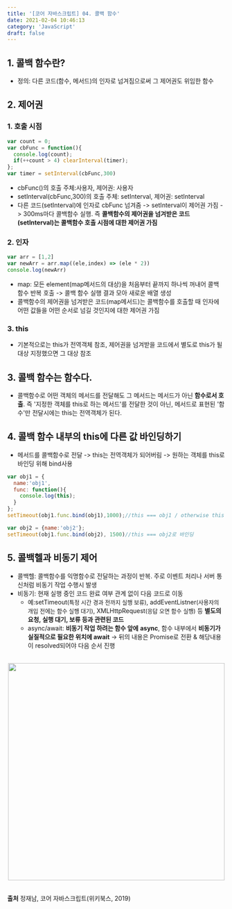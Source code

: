 ```yaml
---
title: '[코어 자바스크립트] 04. 콜백 함수'
date: 2021-02-04 10:46:13
category: 'JavaScript'
draft: false
---
```


## 1. 콜백 함수란?
- 정의: 다른 코드(함수, 메서드)의 인자로 넘겨짐으로써 그 제어권도 위임한 함수 

## 2. 제어권
### 1. 호출 시점
```js
var count = 0;
var cbFunc = function(){
  console.log(count);
  if(++count > 4) clearInterval(timer);
};
var timer = setInterval(cbFunc,300)
```
- cbFunc()의 호출 주체:사용자, 제어권: 사용자
- setInterval(cbFunc,300)의 호출 주체: setInterval, 제어권: setInterval
- 다른 코드(setInterval)에 인자로 cbFunc 넘겨줌 -> setInterval이 제어권 가짐 -> 300ms마다 콜백함수 실행. 즉 **콜백함수의 제어권을 넘겨받은 코드(setInterval)는 콜백함수 호출 시점에 대한 제어권 가짐**

### 2. 인자
```js
var arr = [1,2]
var newArr = arr.map((ele,index) => (ele * 2))
console.log(newArr)
```
- map: 모든 element(map메서드의 대상)을 처음부터 끝까지 하나씩 꺼내어 콜백 함수 반복 호출 -> 콜백 함수 실행 결과 모아 새로운 배열 생성
- 콜백함수의 제어권을 넘겨받은 코드(map메서드)는 콜백함수를 호출할 때 인자에 어떤 값들을 어떤 순서로 넘길 것인지에 대한 제어권 가짐

### 3. this
- 기본적으로는 this가 전역객체 참조, 제어권을 넘겨받을 코드에서 별도로 this가 될 대상 지정했으면 그 대상 참조

## 3. 콜백 함수는 함수다.
- 콜백함수로 어떤 객체의 메서드를 전달해도 그 메서드는 메서드가 아닌 **함수로서 호출**. 즉 '지정한 객체를 this로 하는 메서드'를 전달한 것이 아닌, 메서드로 표현된 '함수'만 전달시에는 this는 전역객체가 된다. 

## 4. 콜백 함수 내부의 this에 다른 값 바인딩하기
- 메서드를 콜백함수로 전달 -> this는 전역객체가 되어버림 -> 원하는 객체를 this로 바인딩 위해 bind사용
  
```js
var obj1 = {
  name:'obj1',
  func: function(){
    console.log(this);
  }
};
setTimeout(obj1.func.bind(obj1),1000);//this === obj1 / otherwise this === Window

var obj2 = {name:'obj2'};
setTimeout(obj1.func.bind(obj2), 1500)//this === obj2로 바인딩
```

## 5. 콜백헬과 비동기 제어
- 콜백헬: 콜백함수를 익명함수로 전달하는 과정이 반복. 주로 이벤트 처리나 서버 통신처럼 비동기 작업 수행시 발생
- 비동기: 현재 실행 중인 코드 완료 여부 관계 없이 다음 코드로 이동
  - 예:setTimeout<font size=2>(특정 시간 경과 전까지 실행 보류)</font>, addEventListner<font size=2>(사용자의 개입 전에는 함수 실행 대기)</font>, XMLHttpRequest<font size=2>(응답 오면 함수 실행)</font> 등 **별도의 요청, 실행 대기, 보류 등과 관련된 코드**
  - async/await: **비동기 작업 하려는 함수 앞에** **async**, 함수 내부에서 **비동기가 실질적으로 필요한 위치에 await** -> 뒤의 내용은 Promise로 전환 & 해당내용이 resolved되어야 다음 순서 진행


<p align = "center">
<br />
<img src= "https://user-images.githubusercontent.com/60782131/107137376-37892600-694f-11eb-892b-f5fb6e65af62.png" width = 500 >
<br />
<br />
</p>

**출처** 정재남, 코어 자바스크립트(위키북스, 2019)


